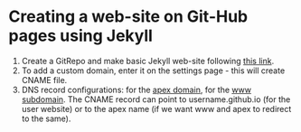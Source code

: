 # Creating a web-site on Git-Hub pages using Jekyll

  1. Create a GitRepo and make basic Jekyll web-site following [this link](https://help.github.com/articles/adding-a-jekyll-theme-to-your-github-pages-site-with-the-jekyll-theme-chooser/).   
  2. To add a custom domain, enter it on the settings page - this will create CNAME file. 
  3. DNS record configurations: for the [apex domain](https://help.github.com/articles/setting-up-an-apex-domain/#configuring-a-records-with-your-dns-provider), for the [www subdomain](https://help.github.com/articles/setting-up-a-www-subdomain/).  The CNAME record can point to username.github.io (for the user website) or to the apex name (if we want www and apex to redirect to the same).
